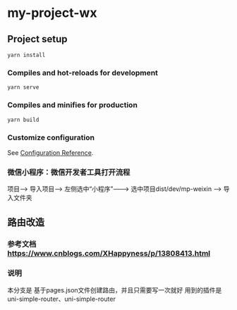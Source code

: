 # my-project-wx

## Project setup
```
yarn install
```

### Compiles and hot-reloads for development
```
yarn serve
```

### Compiles and minifies for production
```
yarn build
```

### Customize configuration
See [Configuration Reference](https://cli.vuejs.org/config/).

### 微信小程序：微信开发者工具打开流程
项目--> 导入项目--> 左侧选中“小程序”---> 选中项目dist/dev/mp-weixin --> 导入文件夹
## 路由改造
### 参考文档  https://www.cnblogs.com/XHappyness/p/13808413.html
### 说明
本分支是 基于pages.json文件创建路由，并且只需要写一次就好
用到的插件是 uni-simple-router、uni-simple-router 

